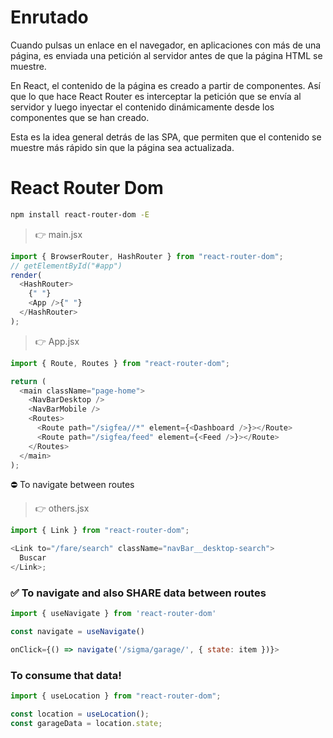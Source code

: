 # Enrutado

Cuando pulsas un enlace en el navegador, en aplicaciones con más de una página, es enviada una petición al servidor antes de que la página HTML se muestre.

En React, el contenido de la página es creado a partir de componentes. Así que lo que hace React Router es interceptar la petición que se envía al servidor y luego inyectar el contenido dinámicamente desde los componentes que se han creado.

Esta es la idea general detrás de las SPA, que permiten que el contenido se muestre más rápido sin que la página sea actualizada.

# React Router Dom

```bash
npm install react-router-dom -E
```

> 👉 main.jsx

```js
import { BrowserRouter, HashRouter } from "react-router-dom";
// getElementById("#app")
render(
  <HashRouter>
    {" "}
    <App />{" "}
  </HashRouter>
);
```

> 👉 App.jsx

```js
import { Route, Routes } from "react-router-dom";

return (
  <main className="page-home">
    <NavBarDesktop />
    <NavBarMobile />
    <Routes>
      <Route path="/sigfea//*" element={<Dashboard />}></Route>
      <Route path="/sigfea/feed" element={<Feed />}></Route>
    </Routes>
  </main>
);
```

⛔ To navigate between routes

> 👉 others.jsx

```js
import { Link } from "react-router-dom";

<Link to="/fare/search" className="navBar__desktop-search">
  Buscar
</Link>;
```

### ✅ To navigate and also SHARE data between routes

```js
import { useNavigate } from 'react-router-dom'

const navigate = useNavigate()

onClick={() => navigate('/sigma/garage/', { state: item })}>
```

### To consume that data!

```js
import { useLocation } from "react-router-dom";

const location = useLocation();
const garageData = location.state;
```
